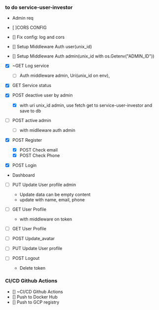 ### to do service-user-investor


- Admin req

- [ ]CORS CONFIG
- [] Fix config: log and cors

- [] Setup Middleware Auth user(unix_id)
- [] Setup Middleware Auth admin(unix_id with os.Getenv("ADMIN_ID"))

- [x] ~GET Log service
    - [ ] Auth middleware admin, Uri(unix_id on env), 
- [x] GET Service status

- [x] POST deactive user by admin
    - [x] with uri unix_id admin, use fetch get to service-user-investor and save to db
- [ ] POST active admin
    - [ ] with midlleware auth admin

- [x] POST Register
    - [x] POST Check email
    - [x] POST Check Phone
- [x] POST Login


- Dashboard

- [ ] PUT Update User profile admin
    - Update data can be empty content
    - update with name, email, phone
- [ ] GET User Profile
    - with middleware on token

- [ ] GET User Profile
- [ ] POST Update_avatar
- [ ] PUT Update User profile

- [ ] POST Logout
    - Delete token 

### CI/CD Github Actions

- [] ~CI/CD Github Actions
- [] Push to Docker Hub
- [] Push to GCP registry